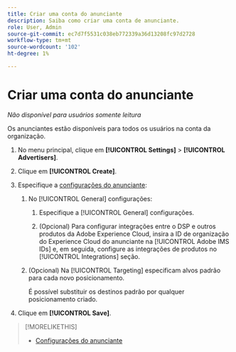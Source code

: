```yaml
---
title: Criar uma conta do anunciante
description: Saiba como criar uma conta de anunciante.
role: User, Admin
source-git-commit: ec7d7f5531c038eb772339a36d13208fc97d2728
workflow-type: tm+mt
source-wordcount: '102'
ht-degree: 1%

---
```


# Criar uma conta do anunciante

*Não disponível para usuários somente leitura*

Os anunciantes estão disponíveis para todos os usuários na conta da organização.

1. No menu principal, clique em **[!UICONTROL Settings]** > **[!UICONTROL Advertisers]**.

1. Clique em **[!UICONTROL Create]**.

1. Especifique a [configurações do anunciante](advertiser-settings.md):

   1. No [!UICONTROL General] configurações:

      1. Especifique a [!UICONTROL General] configurações.

      1. (Opcional) Para configurar integrações entre o DSP e outros produtos da Adobe Experience Cloud, insira a ID de organização do Experience Cloud do anunciante na [!UICONTROL Adobe IMS IDs] e, em seguida, configure as integrações de produtos no [!UICONTROL Integrations] seção.

   1. (Opcional) Na [!UICONTROL Targeting] especificam alvos padrão para cada novo posicionamento.

      É possível substituir os destinos padrão por qualquer posicionamento criado.

1. Clique em **[!UICONTROL Save]**.

>[!MORELIKETHIS]
>
>* [Configurações do anunciante](/help/dsp/admin/advertiser-settings.md)
